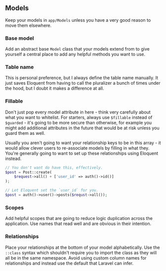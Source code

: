 ## Models

Keep your models in `app/Models` unless you have a very good reason to move them elsewhere.

### Base model

Add an abstract base `Model` class that your models extend from to give yourself a central place to add any helpful methods you want to use.

### Table name

This is personal preference, but I always define the table name manually. It just saves Eloquent from having to call the pluralizer a bunch of times under the hood, but I doubt it makes a difference at all.

### Fillable

Don't just pop every model attribute in here - think very carefully about what you want to whitelist. For starters, always use `$fillable` instead of `$guarded` - it's going to be more secure than otherwise, for example you might add additional attributes in the future that would be at risk unless you guard them as well.

Usually you aren't going to want your relationship keys to be in this array - it would allow clever users to re-associate models by filling in what they. You're generally going to want to set up these relationships using Eloquent instead.

```php
// You don't want do have this, effectively.
$post = Post::create(
    $request->all() + ['user_id' => auth()->id()]
);

// Let Eloquent set the `user_id` for you.
$post = auth()->user()->posts($requst->all());
```

### Scopes

Add helpful scopes that are going to reduce logic duplication across the application. Use names that read well and are obvious in their intention.

### Relationships

Place your relationships at the bottom of your model alphabetically. Use the `::class` syntax which shouldn't require you to import the class as they will all be in the same namespace. Avoid using custom column names for relationships and instead use the default that Laravel can infer.
